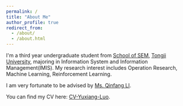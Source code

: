 ```yaml
---
permalink: /
title: "About Me"
author_profile: true
redirect_from: 
  - /about/
  - /about.html
---
```


I'm a third year undergraduate student from [School of SEM](https://sem.tongji.edu.cn/), [Tongji University](https://www.tongji.edu.cn/), majoring in Information System and Information Management(IMIS). My research interest includes Operation Research, Machine Learning, Reinforcement Learning.

I am very fortunate to be advised by [Ms. Qinfang LI](https://sem.tongji.edu.cn/semch/15132.html).

You can find my CV here: [CV-Yuxiang-Luo](../assets/CV-Yuxiang-Luo.pdf).
